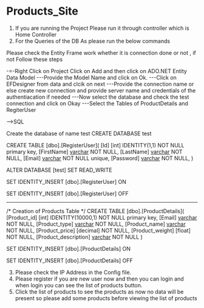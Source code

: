 # Products_Site

1. If you are running the Project Please run it through controller which is Home Controller
2. For the Queries of the DB As please run the below commands

Please check the Entity Frame work whether it is connection done or not , if not Follow these steps

-=-Right Click on Project Click on Add and then click on ADO.NET Entity Data Model
---Provide the Model Name and click on Ok.
---Click on EFDesigner from data and clcik on next
---Provide the connection name or else create new connection  and provide server name and credentials of the authentiacation if needed 
---Now select the database and check the test connection and click on Okay
---Select the Tables of ProductDetails and RegiterUser 


-->SQL 

Create the database of name test
CREATE DATABASE test

CREATE TABLE [dbo].[RegisterUser](
	[Id] [int] IDENTITY(1,1) NOT NULL primary key,
	[FirstName] [varchar](100) NOT NULL,
	[LastName] [varchar](100) NOT NULL,
	[Email] [varchar](100) NOT NULL unique,
	[Password] [varchar](500) NOT NULL,
)

ALTER DATABASE [test] SET  READ_WRITE 

SET IDENTITY_INSERT [dbo].[RegisterUser] ON 

SET IDENTITY_INSERT [dbo].[RegisterUser] OFF

-----------------------------------------------------------------------------------------
/* Creation of Products Table */
CREATE TABLE [dbo].[ProductDetails](
	[Product_id] [int] IDENTITY(10000,1) NOT NULL primary key,
	[Email] [varchar](100) NOT NULL,
	[Product_type] [varchar](100) NOT NULL,
	[Product_name] [varchar](100) NOT NULL,
	[Product_price] [decimal] NOT NULL,
	[Product_weight] [float] NOT NULL,
	[Product_description] [varchar](500) NOT NULL
)

SET IDENTITY_INSERT [dbo].[ProductDetails] ON 

SET IDENTITY_INSERT [dbo].[ProductDetails] OFF


3. Please check the IP Address in the Config file.
4. Please register if you are new user now and then you can login and when login you can see the list of products button.
5. Click the list of products to see the products as now no data will be present so please add some products before viewing the list of products
